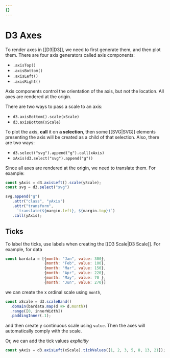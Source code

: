```yaml
---
{}
---
```



# D3 Axes

To render axes in [[D3\|D3]], we need to first generate them, and then plot them.
There are four axis generators called axis components:

- `.axisTop()`
- `.axisBottom()`
- `.axisLeft()`
- `.axisRight()`

Axis components control the orientation of the axis, but not the location. All axes are rendered at the origin.

There are two ways to pass a scale to an axis:

- `d3.axisBottom().scale(xScale)`
- `d3.axisBottom(xScale)`

To plot the axis, **call** it on **a selection**, then some [[SVG\|SVG]] elements presenting the axis will be created as a child of that selection. Also, there are two ways:

- `d3.select("svg").append("g").call(xAxis)`
- `xAxis(d3.select("svg").append("g"))`

Since all axes are rendered at the origin, we need to translate them. For example:

```js
const yAxis = d3.axisLeft().scale(yScale);
const svg = d3.select("svg")

svg.append("g")
   .attr("class", "yAxis")
   .attr("transform",
     `translate(${margin.left}, ${margin.top})`)
   .call(yAxis);
```

## Ticks

To label the ticks, use labels when creating the [[D3 Scale\|D3 Scale]]. For example, for data

```js
const bardata = [{month: "Jan", value: 300},
                 {month: "Feb", value: 100},
                 {month: "Mar", value: 150},
                 {month: "Apr", value: 220},
                 {month: "May", value: 70 },
                 {month: "Jun", value: 270}]
```

we can create the x ordinal scale using `month`,

```js
const xScale = d3.scaleBand()
  .domain(bardata.map(d => d.month))
  .range([0, innerWidth])
  .paddingInner(.1);
```

and then create y continuous scale using `value`. Then the axes will automatically comply with the scale.

Or, we can add the tick values *explicitly*

```js
const yAxis = d3.axisLeft(xScale).tickValues([1, 2, 3, 5, 8, 13, 21]);
```
